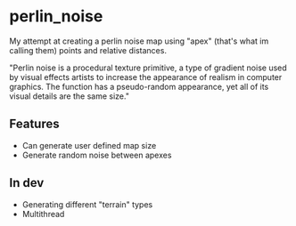 # perlin_noise
My attempt at creating a perlin noise map using "apex" (that's what im calling them) points and relative distances.

"Perlin noise is a procedural texture primitive, a type of gradient noise used by visual effects artists to increase the appearance of realism in computer graphics. The function has a pseudo-random appearance, yet all of its visual details are the same size." 

## Features
- Can generate user defined map size
- Generate random noise between apexes

## In dev
- Generating different "terrain" types
- Multithread
